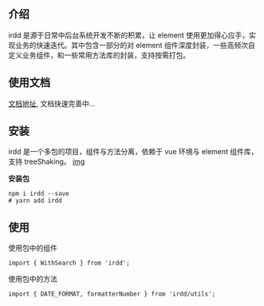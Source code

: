 ## 介绍

irdd 是源于日常中后台系统开发不断的积累，让 element 使用更加得心应手，实现业务的快速迭代。其中包含一部分的对 element 组件深度封装，一些高频次自定义业务组件，和一些常用方法库的封装，支持按需打包。

## 使用文档

[文档地址](http://irdd.jing9999.cn:9999), 文档快速完善中...

## 安装

irdd 是一个多包的项目，组件与方法分离，依赖于 vue 环境与 element 组件库，支持 treeShaking。 [img](https://imgconvert.csdnimg.cn/aHR0cHM6Ly9tbWJpei5xcGljLmNuL21tYml6X3BuZy96RUNBZGdqWGZhcTlEalVnNnQybUhUVmROVGVlS2M1bXc4WU5qellTU2ljOGliZzdtZE11ZzhLM1U1eGliUDh0S3VYNGY4YmZYaWJkeVFCTFZnaWNsNzVIQnJBLzY0MA?x-oss-process=image/format,png)

**安装包**

```
npm i irdd --save
# yarn add irdd
```

## 使用

使用包中的组件

```
import { WithSearch } from 'irdd';
```

使用包中的方法

```
import { DATE_FORMAT, formatterNumber } from 'irdd/utils';
```

